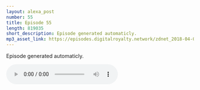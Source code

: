 ```yaml
---
layout: alexa_post
number: 55
title: Episode 55
length: 819035
short_description: Episode generated automaticly.
mp3_asset_link: https://episodes.digitalroyalty.network/zdnet_2018-04-07_01-00-07.mp3
---
```


Episode generated automaticly.

<audio controls>
    <source src="{{ page.mp3_asset_link }}" type="audio/mpeg">
</audio>